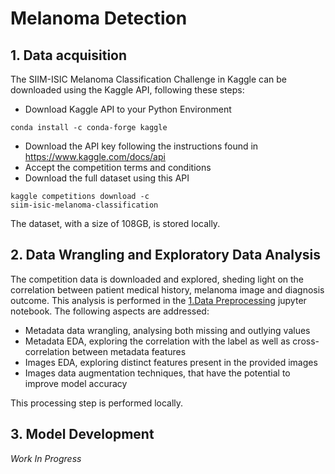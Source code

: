 # Melanoma Detection

## 1. Data acquisition

The SIIM-ISIC Melanoma Classification Challenge in Kaggle can be downloaded using the Kaggle API, following these steps:
- Download Kaggle API to your Python Environment

<code>conda install -c conda-forge kaggle</code>
- Download the API key following the instructions found in https://www.kaggle.com/docs/api
- Accept the competition terms and conditions
- Download the full dataset using this API

<code>kaggle competitions download -c siim-isic-melanoma-classification</code>

The dataset, with a size of 108GB, is stored locally.

## 2. Data Wrangling and Exploratory Data Analysis

The competition data is downloaded and explored, sheding light on the correlation between patient medical history, melanoma image and diagnosis outcome. This analysis is performed in the [1.Data Preprocessing](https://github.com/mcachosoblechero/SpringBoard_Capstone/blob/main/1.%20Data%20Preprocessing.ipynb) jupyter notebook. The following aspects are addressed:
- Metadata data wrangling, analysing both missing and outlying values 
- Metadata EDA, exploring the correlation with the label as well as cross-correlation between metadata features
- Images EDA, exploring distinct features present in the provided images
- Images data augmentation techniques, that have the potential to improve model accuracy

This processing step is performed locally.

## 3. Model Development

*Work In Progress*

